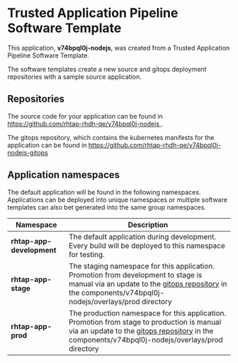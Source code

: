 # Trusted Application Pipeline Software Template

This application, **v74bpql0j-nodejs**, was created from a Trusted Application Pipeline Software Template.

The software templates create a new source and gitops deployment repositories with a sample source application. 

## Repositories

The source code for your application can be found in [https://github.com/rhtap-rhdh-qe/v74bpql0j-nodejs ](https://github.com/rhtap-rhdh-qe/v74bpql0j-nodejs ).
 
The gitops repository, which contains the kubernetes manifests for the application can be found in 
[https://github.com/rhtap-rhdh-qe/v74bpql0j-nodejs-gitops ](https://github.com/rhtap-rhdh-qe/v74bpql0j-nodejs-gitops ) 

## Application namespaces 

The default application will be found in the following namespaces. Applications can be deployed into unique namespaces or multiple software templates can also bet generated into the same group namespaces.  

|  Namespace   |  Description   |  
| -------- | -------- |   
| **rhtap-app-development** | The default application during development. Every build will be deployed to this namespace for testing. | 
| **rhtap-app-stage** | The staging namespace for this application. Promotion from development to stage is manual via an update to the [gitops repository](https://github.com/rhtap-rhdh-qe/v74bpql0j-nodejs-gitops ) in the components/v74bpql0j-nodejs/overlays/prod directory |  
| **rhtap-app-prod** | The production namespace for this application. Promotion from stage to production is manual via an update to the [gitops repository](https://github.com/rhtap-rhdh-qe/v74bpql0j-nodejs-gitops ) in the components/v74bpql0j-nodejs/overlays/prod directory | 